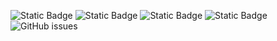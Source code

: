 ![Static Badge](https://img.shields.io/badge/blacklists-60-000000) ![Static Badge](https://img.shields.io/badge/blacklisted-2924028-cc0000) ![Static Badge](https://img.shields.io/badge/whitelisted-2242-00CC00) ![Static Badge](https://img.shields.io/badge/streaming_blacklist-28106-000000) ![GitHub issues](https://img.shields.io/github/issues/fabriziosalmi/blacklists)
